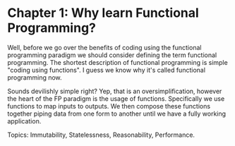 # Chapter 1: Why learn Functional Programming?

Well, before we go over the benefits of coding using the functional programming paradigm we should consider defining the term functional programming. The shortest description of functional programming is simple "coding using functions".  I guess we know why it's called functional programming now.

Sounds devilishly simple right? Yep, that is an oversimplification, however the heart of the FP paradigm is the usage of functions.  Specifically we use functions to map inputs to outputs. We then compose these functions together piping data from one form to another until we have a fully working application.

Topics: Immutability, Statelessness, Reasonability, Performance.

